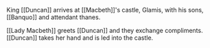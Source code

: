 King [[Duncan]] arrives at [[Macbeth]]'s castle, Glamis, with his sons, [[Banquo]] and attendant thanes.

[[Lady Macbeth]] greets [[Duncan]] and they exchange compliments. [[Duncan]] takes her hand and is led into the castle.